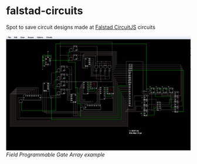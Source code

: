 # falstad-circuits
Spot to save circuit designs made at [Falstad CircuitJS](http://falstad.com/circuit/circuitjs.html) circuits

![screenshot](https://raw.githubusercontent.com/zackpudil/falstad-circuits/master/screenshot.png)
*Field Programmable Gate Array example*
